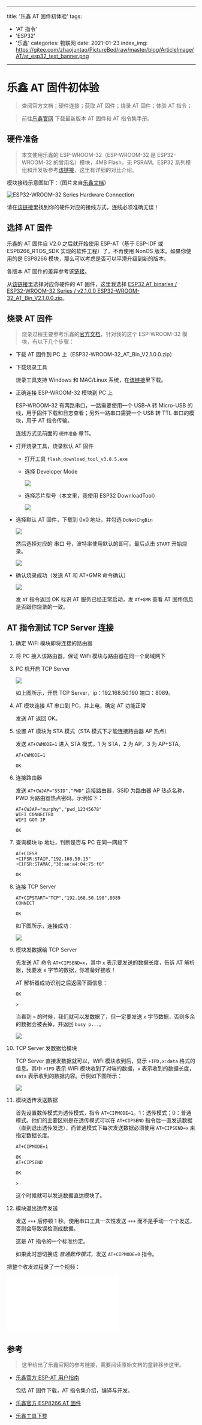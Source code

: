 
---
title: '乐鑫 AT 固件初体验'
tags:
  - 'AT 指令'
  - 'ESP32'
  - '乐鑫'
categories: 物联网
date: 2021-01-23
index_img: https://gitee.com/zhaojuntao/PictureBed/raw/master/blog/ArticleImage/AT/at_esp32_test_banner.png
---

# 乐鑫 AT 固件初体验

> 查阅官方文档；硬件连接；获取 AT 固件；烧录 AT 固件；体验 AT 指令；

> 前往[乐鑫官网](https://www.espressif.com/) 下载最新版本 AT 固件和 AT 指令集手册。

## 硬件准备

> 本文使用乐鑫的 ESP-WROOM-32（ESP-WROOM-32 是 ESP32-WROOM-32 的曾用名）模块，4MB Flash，无 PSRAM。ESP32 系列模组和开发板参考[该链接](https://docs.espressif.com/projects/esp-idf/zh_CN/v4.2/esp32/hw-reference/modules-and-boards.html)，这里有详细的对比介绍。

模块接线示意图如下：（图片来自[乐鑫文档](https://docs.espressif.com/projects/esp-at/en/latest/Get_Started/Hardware_connection.html)）

![ESP32-WROOM-32 Series Hardware Connection](https://gitee.com/zhaojuntao/PictureBed/raw/master/blog/ArticleImage/AT/esp32-wroom-hw-connection.png)

请在[该链接](https://docs.espressif.com/projects/esp-at/en/latest/Get_Started/Hardware_connection.html)里找到你的硬件对应的接线方式，连线必须准确无误！

## 选择 AT 固件

乐鑫的 AT 固件自 V2.0 之后就开始使用 ESP-AT（基于 ESP-IDF 或 ESP8266_RTOS_SDK 实现的软件工程）了，不再使用 NonOS 版本。如果你使用的是 ESP8266 模块，那么可以考虑是否可以平滑升级到新的版本。

各版本 AT 固件的差异参考该[链接]()。

从[该链接](https://docs.espressif.com/projects/esp-at/en/latest/AT_Binary_Lists/index.html)里选择对应你硬件的 AT 固件，这里我选择 [ESP32 AT binaries / ESP32-WROOM-32 Series / v2.1.0.0 ESP32-WROOM-32_AT_Bin_V2.1.0.0.zip](http://download.espressif.com/esp_at/firmware/ESP32/ESP32_WROOM/ESP32-WROOM-32_AT_Bin_V2.1.0.0.zip)。

## 烧录 AT 固件

> 烧录过程主要参考乐鑫的[官方文档](https://docs.espressif.com/projects/esp-at/en/latest/Get_Started/Downloading_guide.html)，针对我的这个 ESP-WROOM-32 模块，有以下几个步骤：

- 下载 AT 固件到 PC 上（ESP32-WROOM-32_AT_Bin_V2.1.0.0.zip）
- 下载烧录工具

    烧录工具支持 Windows 和 MAC/Linux 系统，在[该链接](https://docs.espressif.com/projects/esp-at/en/latest/Get_Started/Downloading_guide.html)里下载。

- 正确连接 ESP-WROOM-32 模块到 PC 上

    ESP-WROOM-32 有两路串口，一路需要使用一个 USB-A 转 Micro-USB 的线，用于固件下载和日志查看；另外一路串口需要一个 USB 转 TTL 串口的模块，用于 AT 指令传输。

    连线方式见前面的 `硬件准备` 章节。

- 打开烧录工具，烧录默认 AT 固件

    - 打开工具 `flash_download_tool_v3.8.5.exe`
    - 选择 Developer Mode
    
        ![](https://gitee.com/zhaojuntao/PictureBed/raw/master/blog/ArticleImage/AT/Download_tool.png)

    - 选择芯片型号（本文里，我使用 ESP32 DownloadTool）

        ![](https://gitee.com/zhaojuntao/PictureBed/raw/master/blog/ArticleImage/AT/esp32_wroom32_download_select.png)

- 选择默认 AT 固件，下载到 0x0 地址，并勾选 `DoNotChgBin`

    ![](https://gitee.com/zhaojuntao/PictureBed/raw/master/blog/ArticleImage/AT/20210124143448.png)

    然后选择对应的 串口 号，波特率使用默认的即可。最后点击 `START` 开始烧录。

    ![](https://gitee.com/zhaojuntao/PictureBed/raw/master/blog/ArticleImage/AT/20210124144033.png)

- 确认烧录成功（发送 AT 和 AT+GMR 命令确认）

    ![](https://gitee.com/zhaojuntao/PictureBed/raw/master/blog/ArticleImage/AT/20210124144225.png)

    发 `AT` 指令返回 OK 标识 AT 服务已经正常启动，发 `AT+GMR` 查看 AT 固件信息是否跟你烧录的一致。

## AT 指令测试 TCP Server 连接

1. 确定 WiFi 模块即将连接的路由器
2. 将 PC 接入该路由器，保证 WiFi 模块与路由器在同一个局域网下
3. PC 机开启 TCP Server

    ![](https://gitee.com/zhaojuntao/PictureBed/raw/master/blog/ArticleImage/AT/20210124152113.png)

    如上图所示，开启 TCP Server，ip：192.168.50.190 端口：8089。

4. AT 模块连接 AT 串口到 PC，并上电，确定 AT 功能正常

    发送 AT 返回 OK。

5. 设置 AT 模块为 STA 模式（STA 模式下才能连接路由器 AP 热点）

    发送 `AT+CWMODE=1` 进入 STA 模式，1 为 STA，2 为 AP，3 为 AP+STA。

    ```
    AT+CWMODE=1

    OK
    ```

6. 连接路由器

    发送 `AT+CWJAP="SSID","PWD"` 连接路由器，SSID 为路由器 AP 热点名称，PWD 为路由器热点密码。示例如下：

    ```
    AT+CWJAP="murphy","pwd_12345678"
    WIFI CONNECTED
    WIFI GOT IP

    OK
    ```

7. 查询模块 ip 地址，判断是否与 PC 在同一网段下

    ```
    AT+CIFSR
    +CIFSR:STAIP,"192.168.50.15"
    +CIFSR:STAMAC,"30:ae:a4:04:75:f0"

    OK
    ```

8. 连接 TCP Server

    ```
    AT+CIPSTART="TCP","192.168.50.190",8089
    CONNECT

    OK
    ```

    如下图所示，连接成功：

    ![](https://gitee.com/zhaojuntao/PictureBed/raw/master/blog/ArticleImage/AT/20210124153328.png)

9. 模块发数据给 TCP Server

    先发送 AT 命令 `AT+CIPSEND=x`，其中 `x` 表示要发送的数据长度，告诉 AT 解析器，我要发 x 字节的数据，你准备好接收！

    AT 解析器成功识别之后返回下面信息：

    ```
    OK

    >
    ```

    当看到 `>` 的时候，我们就可以发数据了，但一定要发送 `x` 字节数据，否则多余的数据会被丢掉，并返回 `busy p...`。

    ![](https://gitee.com/zhaojuntao/PictureBed/raw/master/blog/ArticleImage/AT/20210124153703.png)

10. TCP Server 发数据给模块

    TCP Server 直接发数据就可以，WiFi 模块收到后，显示 `+IPD,x:data` 格式的信息。其中 `+IPD` 表示 WiFi 模块收到了对端的数据，`x` 表示收到的数据长度，`data` 表示收到的数据内容。示例如下图所示：

    ![](https://gitee.com/zhaojuntao/PictureBed/raw/master/blog/ArticleImage/AT/20210124154510.png)

11. 模块透传发送数据

    首先设置数传模式为透传模式，指令 `AT+CIPMODE=1`。1：透传模式；0：普通模式。他们的主要区别是在透传模式可以在 `AT+CIPSEND` 指令后一直发送数据（直到退出透传发送），而普通模式下每次发送数据必须使用 `AT+CIPSEND=x` 来指定数据长度。

    ```
    AT+CIPMODE=1

    OK
    AT+CIPSEND

    OK

    >
    ```

    这个时候就可以发送数据直达模块了。

12. 模块退出透传发送

    发送 `+++` 后停顿 1 秒。使用串口工具一次性发送 `+++` 而不是手动一个个发送，否则会导致误检测成数据。

    这是 AT 指令的一个标准约定。

    如果此时想切换成 *普通数传模式*，发送 `AT+CIPMODE=0` 指令。

把整个收发过程录了一个视频：

<iframe src="//player.bilibili.com/player.html?aid=971276668&bvid=BV1hp4y1W7a7&cid=286914407&page=1" scrolling="no" border="0" frameborder="no" framespacing="0" allowfullscreen="true"> </iframe>

## 参考

> 这里给出了乐鑫官网的参考链接，需要阅读原始文档的童鞋移步这里。

- [乐鑫官方 ESP-AT 用户指南](https://docs.espressif.com/projects/esp-at/zh_CN/latest/Get_Started/index.html)

    包括 AT 固件下载，AT 指令集介绍，编译与开发。

- [乐鑫官方 ESP8266 AT 固件](https://docs.espressif.com/projects/esp-at/en/latest/AT_Binary_Lists/ESP8266_AT_binaries.html)
- [乐鑫工具下载](https://www.espressif.com/zh-hans/support/download/other-tools)
